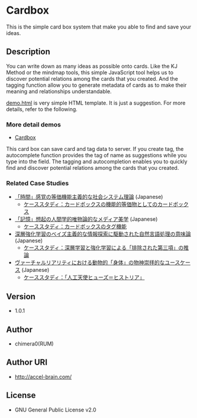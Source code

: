 # Cardbox

This is the simple card box system that make you able to find and save your ideas.

## Description

You can write down as many ideas as possible onto cards. Like the KJ Method or the mindmap tools, this simple JavaScript tool helps us to discover potential relations among the cards that you created. And the tagging function allow you to generate metadata of cards as to make their meaning and relationships understandable.

[demo.html](https://github.com/chimera0/accel-brain-code/blob/master/Cardbox/demo.html) is very simple HTML template. It is just a suggestion. For more details, refer to the following.

### More detail demos

- [Cardbox](https://accel-brain.com/cardbox/)

This card box can save card and tag data to server. If you create tag, the autocomplete function provides the tag of name as suggestions while you type into the field. The tagging and autocompletion enables you to quickly find and discover potential relations among the cards that you created.

### Related Case Studies

- [「時間」感覚の等価機能主義的な社会システム理論](https://accel-brain.com/aquivalenzfunktionalismus-und-sozialsystemtheorie-von-sinn-fur-zeit/) (Japanese)
    - [ケーススタディ：カードボックスの機能的等価物としてのカードボックス](https://accel-brain.com/aquivalenzfunktionalismus-und-sozialsystemtheorie-von-sinn-fur-zeit/4/#i-6)
- [「記憶」想起の人間学的唯物論的なメディア美学](https://accel-brain.com/erinnerung-von-anthropologischen-materialismus-in-medienasthetik/) (Japanese)
    - [ケーススタディ：カードボックスのタグ機能](https://accel-brain.com/erinnerung-von-anthropologischen-materialismus-in-medienasthetik/5/#i-10)
- [深層強化学習のベイズ主義的な情報探索に駆動された自然言語処理の意味論](https://accel-brain.com/semantics-of-natural-language-processing-driven-by-bayesian-information-search-by-deep-reinforcement-learning/) (Japanese)
    - [ケーススタディ：深層学習と強化学習による「排除された第三項」の推論](https://accel-brain.com/semantics-of-natural-language-processing-driven-by-bayesian-information-search-by-deep-reinforcement-learning/4/#i-5)
- [ヴァーチャルリアリティにおける動物的「身体」の物神崇拝的なユースケース](https://accel-brain.com/cyborg-fetischismus-in-sammlung-von-animalisch-korper-in-virtual-reality/) (Japanese)
    - [ケーススタディ：「人工天使ヒューズ＝ヒストリア」](https://accel-brain.com/cyborg-fetischismus-in-sammlung-von-animalisch-korper-in-virtual-reality/4/#i-6)

## Version
- 1.0.1

## Author

- chimera0(RUM)

## Author URI

- http://accel-brain.com/

## License

- GNU General Public License v2.0
